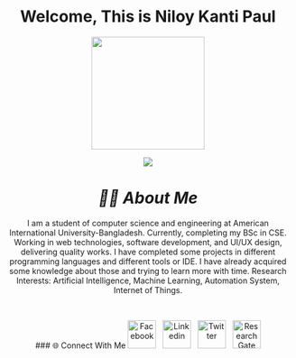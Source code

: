 <h1 align="center">Welcome, This is Niloy Kanti Paul </h1>
<p align="center"><img src="https://media.giphy.com/media/v1.Y2lkPTc5MGI3NjExNzVjZmVkMzMwYTdhY2QyOWJjZDcxMmRkMzkzYjNkNTFkYTRmNzdmYyZjdD1n/26DoiqmYcxgFICb3G/giphy-downsized-large.gif" height="200" width="200"/></p>
<p align="center">
<img src="https://komarev.com/ghpvc/?username=dev-nkp" />
</p>


***<h1 align="center"> 🧑‍💻 About Me</h1>***
  <p align="center">
  I am a student of computer science and engineering at American International University-Bangladesh. Currently, completing my BSc in CSE. Working in web technologies,   software development, and UI/UX design, delivering quality works.
  I have completed some projects in different programming languages and different tools or IDE. I have already acquired some knowledge about those and trying to learn more with time.
  Research Interests: Artificial Intelligence, Machine Learning, Automation System, Internet of Things.
  </p>
<br>



<p align="center">
### 🌐 Connect With Me
<a href="https://www.facebook.com/niloypaul.nkp" target="_blank"><img src="https://upload.wikimedia.org/wikipedia/commons/5/51/Facebook_f_logo_%282019%29.svg" alt="Facebook" width="50" height="50"/></a>
&nbsp;
<a href="https://www.linkedin.com/in/niloy-kanti-paul-5543181ab/" target="_blank"><img src="https://upload.wikimedia.org/wikipedia/commons/c/ce/Linkedin_circle.svg" alt="Linkedin" width="50" height="50"/></a>
&nbsp;
<a href="https://twitter.com/Niloy_Paul_" target="_blank"><img src="https://upload.wikimedia.org/wikipedia/commons/3/39/Logo_of_Twitter%2C_Inc..svg" alt="Twitter" width="50" height="50"/></a>
&nbsp;
<a href="https://www.researchgate.net/profile/Niloy-Paul-2" target="_blank"><img src="https://upload.wikimedia.org/wikipedia/commons/5/5e/ResearchGate_icon_SVG.svg" alt="ResearchGate" width="50" height="50"/></a>
</p>
